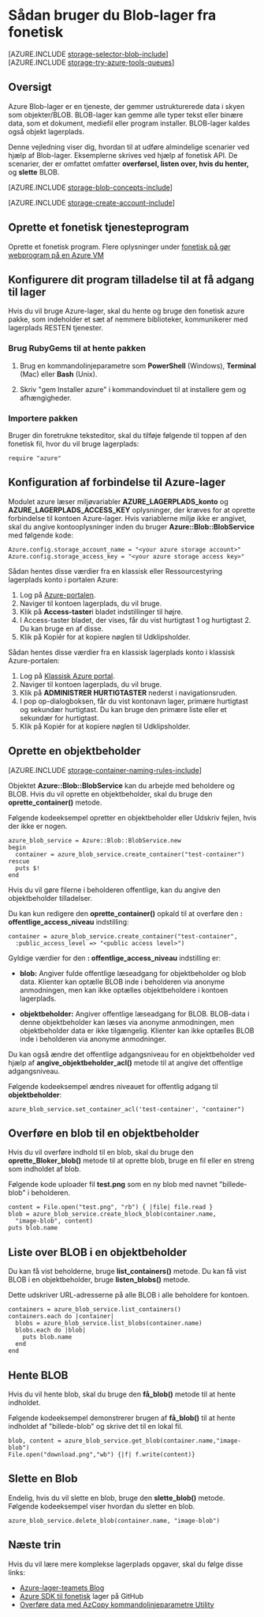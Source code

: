 <properties
    pageTitle="Sådan bruger du Blob-lager (objekt storage) fra fonetisk | Microsoft Azure"
    description="Gemme ustrukturerede data i skyen med Azure Blob-lager (objekt storage)."
    services="storage"
    documentationCenter="ruby"
    authors="tamram"
    manager="carmonm"
    editor="tysonn"/>

<tags
    ms.service="storage"
    ms.workload="storage"
    ms.tgt_pltfrm="na"
    ms.devlang="ruby"
    ms.topic="article"
    ms.date="08/11/2016"
    ms.author="tamram"/>


# <a name="how-to-use-blob-storage-from-ruby"></a>Sådan bruger du Blob-lager fra fonetisk

[AZURE.INCLUDE [storage-selector-blob-include](../../includes/storage-selector-blob-include.md)]
<br/>
[AZURE.INCLUDE [storage-try-azure-tools-queues](../../includes/storage-try-azure-tools-blobs.md)]

## <a name="overview"></a>Oversigt

Azure Blob-lager er en tjeneste, der gemmer ustrukturerede data i skyen som objekter/BLOB. BLOB-lager kan gemme alle typer tekst eller binære data, som et dokument, mediefil eller program installer. BLOB-lager kaldes også objekt lagerplads.

Denne vejledning viser dig, hvordan til at udføre almindelige scenarier ved hjælp af Blob-lager. Eksemplerne skrives ved hjælp af fonetisk API. De scenarier, der er omfattet omfatter **overførsel, listen over, hvis du henter,** og **slette** BLOB.

[AZURE.INCLUDE [storage-blob-concepts-include](../../includes/storage-blob-concepts-include.md)]

[AZURE.INCLUDE [storage-create-account-include](../../includes/storage-create-account-include.md)]

## <a name="create-a-ruby-application"></a>Oprette et fonetisk tjenesteprogram

Oprette et fonetisk program. Flere oplysninger under [fonetisk på gør webprogram på en Azure VM](../virtual-machines/linux/classic/virtual-machines-linux-classic-ruby-rails-web-app.md)

## <a name="configure-your-application-to-access-storage"></a>Konfigurere dit program tilladelse til at få adgang til lager

Hvis du vil bruge Azure-lager, skal du hente og bruge den fonetisk azure pakke, som indeholder et sæt af nemmere biblioteker, kommunikerer med lagerplads RESTEN tjenester.

### <a name="use-rubygems-to-obtain-the-package"></a>Brug RubyGems til at hente pakken

1. Brug en kommandolinjeparametre som **PowerShell** (Windows), **Terminal** (Mac) eller **Bash** (Unix).

2. Skriv "gem Installer azure" i kommandovinduet til at installere gem og afhængigheder.

### <a name="import-the-package"></a>Importere pakken

Bruger din foretrukne teksteditor, skal du tilføje følgende til toppen af den fonetisk fil, hvor du vil bruge lagerplads:

    require "azure"

## <a name="setup-an-azure-storage-connection"></a>Konfiguration af forbindelse til Azure-lager

Modulet azure læser miljøvariabler **AZURE\_LAGERPLADS\_konto** og **AZURE\_LAGERPLADS\_ACCESS_KEY** oplysninger, der kræves for at oprette forbindelse til kontoen Azure-lager. Hvis variablerne miljø ikke er angivet, skal du angive kontooplysninger inden du bruger **Azure::Blob::BlobService** med følgende kode:

    Azure.config.storage_account_name = "<your azure storage account>"
    Azure.config.storage_access_key = "<your azure storage access key>"


Sådan hentes disse værdier fra en klassisk eller Ressourcestyring lagerplads konto i portalen Azure:

1. Log på [Azure-portalen](https://portal.azure.com).
2. Naviger til kontoen lagerplads, du vil bruge.
3. Klik på **Access-taster**i bladet indstillinger til højre.
4. I Access-taster bladet, der vises, får du vist hurtigtast 1 og hurtigtast 2. Du kan bruge en af disse. 
5. Klik på Kopiér for at kopiere nøglen til Udklipsholder. 

Sådan hentes disse værdier fra en klassisk lagerplads konto i klassisk Azure-portalen:

1. Log på [Klassisk Azure portal](https://manage.windowsazure.com).
2. Naviger til kontoen lagerplads, du vil bruge.
3. Klik på **ADMINISTRER HURTIGTASTER** nederst i navigationsruden.
4. I pop op-dialogboksen, får du vist kontonavn lager, primære hurtigtast og sekundær hurtigtast. Du kan bruge den primære liste eller et sekundær for hurtigtast. 
5. Klik på Kopiér for at kopiere nøglen til Udklipsholder.

## <a name="create-a-container"></a>Oprette en objektbeholder

[AZURE.INCLUDE [storage-container-naming-rules-include](../../includes/storage-container-naming-rules-include.md)]

Objektet **Azure::Blob::BlobService** kan du arbejde med beholdere og BLOB. Hvis du vil oprette en objektbeholder, skal du bruge den **oprette\_container()** metode.

Følgende kodeeksempel opretter en objektbeholder eller Udskriv fejlen, hvis der ikke er nogen.

    azure_blob_service = Azure::Blob::BlobService.new
    begin
      container = azure_blob_service.create_container("test-container")
    rescue
      puts $!
    end

Hvis du vil gøre filerne i beholderen offentlige, kan du angive den objektbeholder tilladelser.

Du kan kun redigere den <strong>oprette\_container()</strong> opkald til at overføre den **: offentlige\_access\_niveau** indstilling:

    container = azure_blob_service.create_container("test-container",
      :public_access_level => "<public access level>")


Gyldige værdier for den **: offentlige\_access\_niveau** indstilling er:

* **blob:** Angiver fulde offentlige læseadgang for objektbeholder og blob data. Klienter kan optælle BLOB inde i beholderen via anonyme anmodningen, men kan ikke optælles objektbeholdere i kontoen lagerplads.

* **objektbeholder:** Angiver offentlige læseadgang for BLOB. BLOB-data i denne objektbeholder kan læses via anonyme anmodningen, men objektbeholder data er ikke tilgængelig. Klienter kan ikke optælles BLOB inde i beholderen via anonyme anmodninger.

Du kan også ændre det offentlige adgangsniveau for en objektbeholder ved hjælp af **angive\_objektbeholder\_acl()** metode til at angive det offentlige adgangsniveau.

Følgende kodeeksempel ændres niveauet for offentlig adgang til **objektbeholder**:

    azure_blob_service.set_container_acl('test-container', "container")

## <a name="upload-a-blob-into-a-container"></a>Overføre en blob til en objektbeholder

Hvis du vil overføre indhold til en blob, skal du bruge den **oprette\_Bloker\_blob()** metode til at oprette blob, bruge en fil eller en streng som indholdet af blob.

Følgende kode uploader fil **test.png** som en ny blob med navnet "billede-blob" i beholderen.

    content = File.open("test.png", "rb") { |file| file.read }
    blob = azure_blob_service.create_block_blob(container.name,
      "image-blob", content)
    puts blob.name

## <a name="list-the-blobs-in-a-container"></a>Liste over BLOB i en objektbeholder

Du kan få vist beholderne, bruge **list_containers()** metode.
Du kan få vist BLOB i en objektbeholder, bruge **listen\_blobs()** metode.

Dette udskriver URL-adresserne på alle BLOB i alle beholdere for kontoen.

    containers = azure_blob_service.list_containers()
    containers.each do |container|
      blobs = azure_blob_service.list_blobs(container.name)
      blobs.each do |blob|
        puts blob.name
      end
    end

## <a name="download-blobs"></a>Hente BLOB

Hvis du vil hente blob, skal du bruge den **få\_blob()** metode til at hente indholdet.

Følgende kodeeksempel demonstrerer brugen af **få\_blob()** til at hente indholdet af "billede-blob" og skrive det til en lokal fil.

    blob, content = azure_blob_service.get_blob(container.name,"image-blob")
    File.open("download.png","wb") {|f| f.write(content)}

## <a name="delete-a-blob"></a>Slette en Blob
Endelig, hvis du vil slette en blob, bruge den **slette\_blob()** metode. Følgende kodeeksempel viser hvordan du sletter en blob.

    azure_blob_service.delete_blob(container.name, "image-blob")

## <a name="next-steps"></a>Næste trin

Hvis du vil lære mere komplekse lagerplads opgaver, skal du følge disse links:

- [Azure-lager-teamets Blog](http://blogs.msdn.com/b/windowsazurestorage/)
- [Azure SDK til fonetisk](https://github.com/WindowsAzure/azure-sdk-for-ruby) lager på GitHub
- [Overføre data med AzCopy kommandolinjeparametre Utility](storage-use-azcopy.md)
